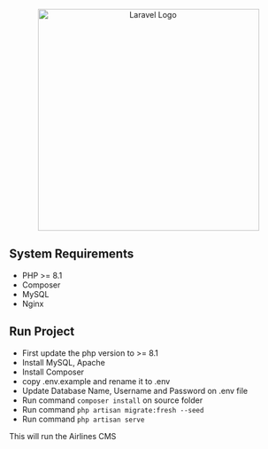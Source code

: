 <p align="center"><a href="https://laravel.com" target="_blank"><img src="https://raw.githubusercontent.com/laravel/art/master/logo-lockup/5%20SVG/2%20CMYK/1%20Full%20Color/laravel-logolockup-cmyk-red.svg" width="400" alt="Laravel Logo"></a></p>



## System Requirements


- PHP >= 8.1
- Composer
- MySQL
- Nginx

## Run Project
- First update the php version to >= 8.1
- Install MySQL, Apache
- Install Composer
- copy .env.example and rename it to .env
- Update Database Name, Username and Password on .env file
- Run command `composer install` on source folder
- Run command `php artisan migrate:fresh --seed`
- Run command `php artisan serve`

This will run the Airlines CMS 

